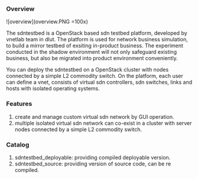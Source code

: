 ### Overview


![overview](overview.PNG =100x)


The sdntestbed is a OpenStack based sdn testbed platform, developed by vnetlab team in dlut. The platform is used for network business simulation, to build a mirror testbed of exsiting in-product business. The experiment conducted in the shadow environment will not only safeguard existing business, but also be migrated into product environment conveniently.

You can deploy the sdntestbed on a OpenStack cluster with nodes connected by a simple L2 commodity switch. On the platform, each user can define a vnet, consists of virtual sdn controllers, sdn switches, links and hosts with isolated operating systems.

### Features

1. create and manage custom virtual sdn network by GUI operation. 
2. multiple isolated virtual sdn network can co-exist in a cluster with server nodes connected by a simple L2 commodity switch.

### Catalog

1. sdntestbed_deployable: providing compiled deployable version.
2. sdntestbed_source: providing version of source code, can be re compiled.
